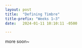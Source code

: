 ```yaml
---
layout: post
title:  "Defining Timbre"
title-prefix: "Weeks 1–3"
date:   2024-01-11 10:10:11 -0500

---
```


more soon~